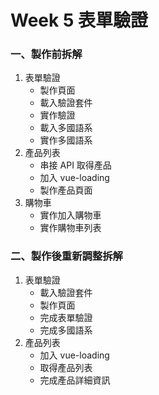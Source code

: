 # Week 5 表單驗證

### 一、製作前拆解

1. 表單驗證
   - 製作頁面
   - 載入驗證套件
   - 實作驗證
   - 載入多國語系
   - 實作多國語系
2. 產品列表
   - 串接 API 取得產品
   - 加入 vue-loading
   - 製作產品頁面
3. 購物車
   - 實作加入購物車
   - 實作購物車列表

### 二、製作後重新調整拆解
1. 表單驗證
   - 載入驗證套件
   - 製作頁面
   - 完成表單驗證
   - 完成多國語系
2. 產品列表
   - 加入 vue-loading
   - 取得產品列表
   - 完成產品詳細資訊